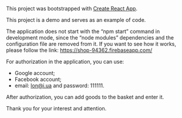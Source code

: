 This project was bootstrapped with [Create React App](https://github.com/facebook/create-react-app).

This project is a demo and serves as an example of code.

The application does not start with the “npm start” command in development mode, since the “node modules” dependencies and the configuration file are removed from it. If you want to see how it works, please follow the link: 
https://shop-94362.firebaseapp.com/

For authorization in the application, you can use:

- Google account;
- Facebook account;
- email: lon@i.ua and password: 111111.

After authorization, you can add goods to the basket and enter it.

Thank you for your interest and attention.
